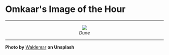 # Omkaar's Image of the Hour

---

<div align="center">

<a href="https://unsplash.com/photos/sandy-dunes-create-rippled-patterns-in-the-desert-16t-HIIrWDI">
  <img src="https://images.unsplash.com/photo-1750094486377-749cb4244953?crop=entropy&cs=tinysrgb&fit=max&fm=jpg&ixid=M3w3NjA2Nzh8MHwxfHJhbmRvbXx8fHx8fHx8fDE3NTQwMTAwMDB8&ixlib=rb-4.1.0&q=80&w=1080" style="max-width:100%; height:auto;">
</a>

<br>
<i>Dune</i>

</div>

---

**Photo by** [Waldemar](https://unsplash.com/@waldemarbrandt67w) **on Unsplash**
